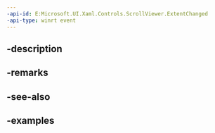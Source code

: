 ```yaml
---
-api-id: E:Microsoft.UI.Xaml.Controls.ScrollViewer.ExtentChanged
-api-type: winrt event
---
```


## -description

## -remarks

## -see-also

## -examples

